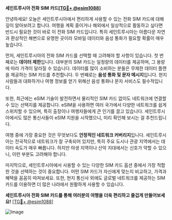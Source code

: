 **세인트루시아 전화 SIM 카드[[TG💪+ @esim1088](https://t.me/s/esim1088)]**

안녕하세요! 오늘은 세인트루시아에서 편리하게 사용할 수 있는 전화 SIM 카드에 대해 깊이 알아보려고 합니다. 여행을 계획 중이거나 해외에서 일상적으로 활동하고 싶다면 반드시 필요한 것이 바로 이 전화 SIM 카드입니다. 특히 세인트루시아는 아름다운 자연과 환상적인 해변으로 유명한 곳이라 모바일 데이터와 음성 통화가 필요할 확률이 매우 높습니다.

먼저, 세인트루시아의 전화 SIM 카드를 선택할 때 고려해야 할 사항이 있습니다. 첫 번째로는 **데이터 제한**입니다. 대부분의 SIM 카드는 일정량의 데이터를 제공하며, 그 용량에 따라 가격이 달라질 수 있습니다. 데이터를 많이 소비하는 분들은 무제한 데이터 플랜을 제공하는 SIM 카드를 추천합니다. 두 번째로는 **음성 통화 및 문자 메시지**입니다. 현지 사람들과 대화하거나 여행 정보를 얻기 위해선 음성 통화나 문자 서비스도 필수적입니다.

또한, 최근에는 eSIM 기술이 발전하면서 물리적인 SIM 카드 없이도 네트워크에 연결할 수 있는 선택지를 제공합니다. eSIM을 사용하면 여러 국가에서 다양한 네트워크를 쉽게 스위치할 수 있으며, 특히 출장이나 여행자들에게 큰 인기를 끌고 있습니다. 세인트루시아에서도 많은 통신사들이 eSIM 지원을 시작했으니, 미리 확인해 보시는 걸 추천드립니다.

여행 중에 가장 중요한 것은 무엇보다도 **안정적인 네트워크 커버리지**입니다. 세인트루시아는 전국적으로 네트워크가 잘 구축되어 있지만, 특히 주요 도시나 관광 지역에서는 데이터 속도가 매우 빠릅니다. 하지만 야생 지역이나 산악 지대에서는 신호가 약할 수 있으니, 이런 부분도 고려해야 합니다.

마지막으로, 세인트루시아에서 사용할 수 있는 다양한 SIM 카드 옵션 중에서 가장 적합한 것을 선택하는 것이 중요합니다. 어떤 SIM 카드가 자신에게 맞는지 비교하고, 가격과 혜택을 꼼꼼히 따져보세요. 또한, 현지 통신사 외에도 글로벌 네트워크를 제공하는 SIM 카드를 이용하면 더 많은 나라에서 원활하게 사용할 수 있습니다.

**세인트루시아 전화 SIM 카드를 통해 여러분의 여행을 더욱 편리하고 즐겁게 만들어보세요!** [[TG💪+ @esim1088](https://t.me/s/esim1088)]

![Image](https://i.postimg.cc/Y0z9fWf4/image.png)